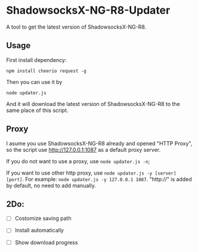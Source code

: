 # ShadowsocksX-NG-R8-Updater
A tool to get the latest version of ShadowsocksX-NG-R8.



## Usage

First install dependency:

`npm install cheerio request -g`

Then you can use it by

`node updater.js`

And it will download the latest version of ShadowsocksX-NG-R8 to the same place of this script.



## Proxy

I asume you use ShadowsocksX-NG-R8 already and opened "HTTP Proxy", so the script use http://127.0.0.1:1087 as a default proxy server.

If you do not want to use a proxy, use `node updater.js -n`;

If you want to use other http proxy, use `node updater.js -y [server] [port]`. For example: `node updater.js -y 127.0.0.1 1087`. "http://" is added by default, no need to add manually.



## 2Do:

-[ ] Costomize saving path
-[ ] Install automatically
-[ ] Show download progress



